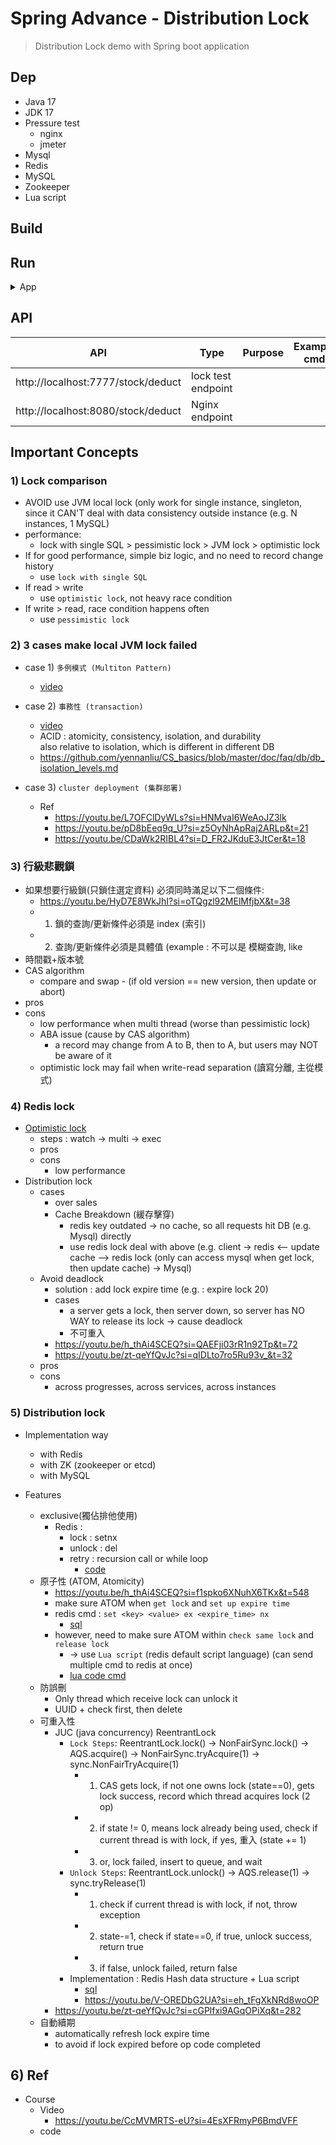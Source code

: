 
# Spring Advance - Distribution Lock
> Distribution Lock demo with Spring boot application

## Dep

- Java 17
- JDK 17
- Pressure test
    - nginx
    - jmeter
- Mysql
- Redis
- MySQL
- Zookeeper
- Lua script

## Build

## Run

<details>  
<summary>App</summary>  

```bash  
#---------------------------  
# Run app  
#---------------------------  
  
# build  
mvn package  
  
# run  
java -jar <built_jar>  
  
  
#---------------------------  
# Run nginx  
#---------------------------  
  
# https://github.com/yennanliu/utility_shell/blob/master/nginx/install_nginx.sh  
  
# http://localhost:8080/  
  
# start  
brew services start nginx  
  
# stop  
brew services stop nginx  
  
#---------------------------  
# Run jmeter  
#---------------------------  
  
# https://youtu.be/-EeTUjNlkN0?si=llNkPSRd2j5hvvsl&t=108  
# https://github.com/yennanliu/utility_shell/blob/master/jmeter/install_%20jmeter.sh  
  
cd apache-jmeter-5.6.2  
bash bin/jmeter  
  
# reload config  
nginx -s reload 

#---------------------------  
# Run redis  
#--------------------------- 

brew services start redis
 
brew services stop redis

#---------------------------  
# Intellij  
#---------------------------  
  
# https://github.com/yennanliu/utility_shell/blob/master/intellij/intellij_command.sh  
# 30) Allow run app in parallel (multiple instances)  
# https://intellij-support.jetbrains.com/hc/en-us/community/posts/360010505820-Why-my-2020-3-2-IntelliJ-IDEA-Allow-parallel-run-check-box-is-missing  
# configuration -> select main app name -> "Modify options"  -> click "allow multiple instances check box  
```  

</details>  

## API

| API                                | Type                             | Purpose | Example cmd | Comment|  
|------------------------------------|----------------------------------| ---- | ----- | ---- |  
| http://localhost:7777/stock/deduct | lock test endpoint               | | |
| http://localhost:8080/stock/deduct   | Nginx endpoint | | |


## Important Concepts

### 1) Lock comparison

- AVOID use JVM local lock (only work for single instance, singleton, since it CAN'T deal with data consistency outside instance (e.g. N instances, 1 MySQL)
- performance:
  - lock with single SQL > pessimistic lock > JVM lock > optimistic lock
- If for good performance, simple biz logic, and no need to record change history
  - use `lock with single SQL`
- If read > write
  - use `optimistic lock`, not heavy race condition
- If write > read, race condition happens often
  - use `pessimistic lock`

### 2) 3 cases make local JVM lock failed

- case 1) `多例模式 (Multiton Pattern)`
    - [video](https://youtu.be/L7OFClDyWLs?si=_rYUlzOFkuDD8PRU&t=75)

- case 2) `事務性 (transaction)`
    - [video](https://youtu.be/pD8bEeq9q_U?si=GQQ1rD-Wt0BalBwm)
    - ACID : atomicity, consistency, isolation, and durability  
      also relative to isolation, which is different in different DB
    -  https://github.com/yennanliu/CS_basics/blob/master/doc/faq/db/db_isolation_levels.md

- case 3) `cluster deployment (集群部署)`
    - Ref
        - https://youtu.be/L7OFClDyWLs?si=HNMvaI6WeAoJZ3lk
        - https://youtu.be/pD8bEeq9q_U?si=z5OyNhApRaj2ARLp&t=21
        - https://youtu.be/CDaWk2RIBL4?si=D_FR2JKduE3JtCer&t=18

### 3) 行級悲觀鎖

- 如果想要行級鎖(只鎖住選定資料) 必須同時滿足以下二個條件:
  - https://youtu.be/HyD7E8WkJhI?si=oTQgzl92MElMfjbX&t=38
  - 1) 鎖的查詢/更新條件必須是 index (索引)
  - 2) 查詢/更新條件必須是具體值 (example : 不可以是 模糊查詢, like
- 時間戳+版本號
- CAS algorithm
  - compare and swap - (if old version == new version, then update or abort)
- pros
- cons
  - low performance when multi thread (worse than pessimistic lock)
  - ABA issue (cause by CAS algorithm)
    - a record may change from A to B, then to A, but users may NOT be aware of it
  - optimistic lock may fail when write-read separation (讀寫分離, 主從模式)

### 4) Redis lock

- [Optimistic lock](https://github.com/yennanliu/SpringPlayground/blob/main/springAdvance/DistributionLock/SpringDistributionLock/src/main/java/com/yen/SpringDistributionLock/service/StockServiceRedisOptimisticLock.java)
  - steps : watch -> multi -> exec
  - pros
  - cons
    - low performance
- Distribution lock
  - cases
    - over sales
    - Cache Breakdown (緩存擊穿)
      - redis key outdated -> no cache, so all requests hit DB (e.g. Mysql) directly
      - use redis lock deal with above (e.g. client -> redis <-- update cache --> redis lock (only can access mysql when get lock, then update cache) -> Mysql)
  - Avoid deadlock
    - solution : add lock expire time (e.g. : expire lock 20)
    - cases
      - a server gets a lock, then server down, so server has NO WAY to release its lock -> cause deadlock
      - 不可重入
    - https://youtu.be/h_thAi4SCEQ?si=QAEFji03rR1n92Tp&t=72
    - https://youtu.be/zt-qeYfQvJc?si=qIDLto7ro5Ru93v_&t=32
  - pros
  - cons
    - across progresses, across services, across instances

### 5) Distribution lock

- Implementation way
  - with Redis
  - with ZK (zookeeper or etcd)
  - with MySQL

- Features
  - exclusive(獨佔排他使用)
    - Redis :
      - lock : setnx
      - unlock : del
      - retry : recursion call or while loop
        - [code](https://github.com/yennanliu/SpringPlayground/blob/main/springAdvance/DistributionLock/SpringDistributionLock/src/main/java/com/yen/SpringDistributionLock/service/StockServiceRedisDistributionLock.java)
  - 原子性 (ATOM, Atomicity)
    - https://youtu.be/h_thAi4SCEQ?si=f1spko6XNuhX6TKx&t=548
    - make sure ATOM when `get lock` and `set up expire time`
    - redis cmd : `set <key> <value> ex <expire_time> nx`
      - [sql](https://github.com/yennanliu/SpringPlayground/blob/main/springAdvance/DistributionLock/SpringDistributionLock/sql/redis_expire_time_lock.sql)
    - however, need to make sure ATOM within `check same lock` and `release lock`
        - -> use `Lua script` (redis default script language) (can send multiple cmd to redis at once)
        - [lua code cmd](https://github.com/yennanliu/SpringPlayground/blob/main/springAdvance/DistributionLock/SpringDistributionLock/sql/lua_cmd.lua)
  - 防誤刪
    - Only thread which receive lock can unlock it
    - UUID + check first, then delete
  - 可重入性
    - JUC (java concurrency) ReentrantLock
      - `Lock Steps`: ReentrantLock.lock() -> NonFairSync.lock() -> AQS.acquire() -> NonFairSync.tryAcquire(1) ->  sync.NonFairTryAcquire(1)
        - 1. CAS gets lock, if not one owns lock (state==0), gets lock success, record which thread acquires lock (2 op)
        - 2. if state != 0, means lock already being used, check if current thread is with lock, if yes, 重入 (state += 1)
        - 3. or, lock failed, insert to queue, and wait
      - `Unlock Steps`:  ReentrantLock.unlock() -> AQS.release(1) -> sync.tryRelease(1)
        - 1. check if current thread is with lock, if not, throw exception
        - 2. state-=1, check if state==0, if true, unlock success, return true
        - 3. if false, unlock failed, return false
      - Implementation : Redis Hash data structure + Lua script
        - [sql](https://github.com/yennanliu/SpringPlayground/blob/main/springAdvance/DistributionLock/SpringDistributionLock/sql/redis_reentrantLock_lua.sql)
        - https://youtu.be/V-OREDbG2UA?si=eh_tFgXkNRd8woOP
    - https://youtu.be/zt-qeYfQvJc?si=cGPlfxi9AGqOPiXq&t=282
  - 自動續期
    - automatically refresh lock expire time
    - to avoid if lock expired before op code completed

## 6) Ref

- Course
    - Video
        - https://youtu.be/CcMVMRTS-eU?si=4EsXFRmyP6BmdVFF
    - code